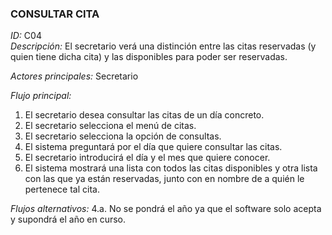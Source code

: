 ### **CONSULTAR CITA** 
*ID:* C04        
*Descripción:* El secretario verá una distinción entre las citas reservadas (y quien tiene dicha cita) y las disponibles para poder ser reservadas.

*Actores principales:* Secretario

*Flujo principal:*
1. El secretario desea consultar las citas de un día concreto.
2. El secretario selecciona el menú de citas.
3. El secretario selecciona la opción de consultas.
4. El sistema preguntará por el día que quiere consultar las citas.
5. El secretario introducirá el día y el mes que quiere conocer.
6. El sistema mostrará una lista con todos las citas disponibles y otra lista con las que ya están reservadas, junto con en nombre de a quién le pertenece tal cita.

*Flujos alternativos:*
4.a. No se pondrá el año ya que el software solo acepta y supondrá el año en curso.

